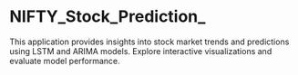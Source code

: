 # NIFTY_Stock_Prediction_
 This application provides insights into stock market trends and predictions using LSTM and ARIMA models. Explore interactive visualizations and evaluate model performance.
